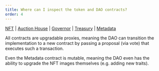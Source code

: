 ```yaml
---
title: Where can I inspect the token and DAO contracts?
order: 4
---
```


<a href="https://etherscan.io/address/0xe403248c8F078Fd6729309635cdD0A668DDD20f9" target="_blank">NFT</a> |
<a href="https://etherscan.io/address/0x93519f3558775BBd5c0d501A2fD7a58bb034B379" target="_blank">Auction House</a> |
<a href="https://etherscan.io/address/0x2C7b306Ece936c606393450B1eDa7fD59bd2667a" target="_blank">Governor</a> |
<a href="https://etherscan.io/address/0xf1dA938Cbf912b9e5444F6532C20A58d09Dd67B8" target="_blank">Treasury</a> |
<a href="https://etherscan.io/address/0xF9D976Da440de183471cE31ba287102A46165EA5" target="_blank">Metadata</a> 

All contracts are upgradable proxies, meaning the DAO can transition the implementation to a new contract by passing a proposal (via vote) that executes such a transaction.

Even the Metadata contract is mutable, meaning the DAO even has the ability to upgrade the NFT images themselves (e.g. adding new traits).